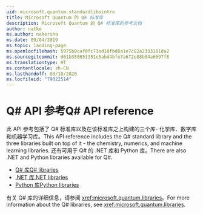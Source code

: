 ```yaml
---
uid: microsoft.quantum.standardlibsintro
title: Microsoft Quantum 的 Q# 标准库
description: Microsoft Quantum 的 Q# 标准库的参考文档
author: natke
ms.author: nakersha
ms.date: 09/04/2019
ms.topic: landing-page
ms.openlocfilehash: 5975b0caf0fc73ad18fbd8a1e7c82a2333161da2
ms.sourcegitcommit: d61b388651351e5abd4bfe7a672e88b84a6697f8
ms.translationtype: HT
ms.contentlocale: zh-CN
ms.lasthandoff: 03/10/2020
ms.locfileid: "79022514"
---
```

# <a name="q-api-reference"></a><span data-ttu-id="40633-103">Q# API 参考</span><span class="sxs-lookup"><span data-stu-id="40633-103">Q# API reference</span></span> #

<span data-ttu-id="40633-104">此 API 参考包括了 Q# 标准库以及在该标准库之上构建的三个库- 化学库、数字库和机器学习库。</span><span class="sxs-lookup"><span data-stu-id="40633-104">This API reference includes the Q# standard library and the three libraries built on top of it - the chemistry, numerics, and machine learning libraries.</span></span> <span data-ttu-id="40633-105">还有可用于 Q# 的 .NET 库和 Python 库。</span><span class="sxs-lookup"><span data-stu-id="40633-105">There are also .NET and Python libraries available for Q#.</span></span>

- [<span data-ttu-id="40633-106">Q# 库</span><span class="sxs-lookup"><span data-stu-id="40633-106">Q# libraries</span></span>](xref:microsoft.quantum.qsharplibintro)
- [<span data-ttu-id="40633-107">.NET 库</span><span class="sxs-lookup"><span data-stu-id="40633-107">.NET libraries</span></span>](xref:microsoft.quantum.dotnetlibsintro)
- [<span data-ttu-id="40633-108">Python 库</span><span class="sxs-lookup"><span data-stu-id="40633-108">Python libraries</span></span>](https://docs.microsoft.com/python/qsharp)

<span data-ttu-id="40633-109">有关 Q# 库的详细信息，请参阅 <xref:microsoft.quantum.libraries>。</span><span class="sxs-lookup"><span data-stu-id="40633-109">For more information about the Q# libraries, see <xref:microsoft.quantum.libraries>.</span></span>
